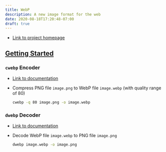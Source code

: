 ```yaml
---
title: WebP
description: A new image format for the web
date: 2020-08-18T17:20:48-07:00
draft: true
---
```


* [Link to project homepage](https://developers.google.com/speed/webp/)

## [Getting Started](https://developers.google.com/speed/webp/docs/using)

### `cwebp` Encoder

* [Link to documentation](https://developers.google.com/speed/webp/docs/cwebp)

* Compress PNG file `image.png` to WebP file `image.webp` (with quality range of 80)

  ```sh
  cwebp -q 80 image.png -o image.webp
  ```

### `dwebp` Decoder

* [Link to documentation](https://developers.google.com/speed/webp/docs/dwebp)

* Decode WebP file `image.webp` to PNG file `image.png`

  ```sh
  dwebp image.webp -o image.png
  ```
